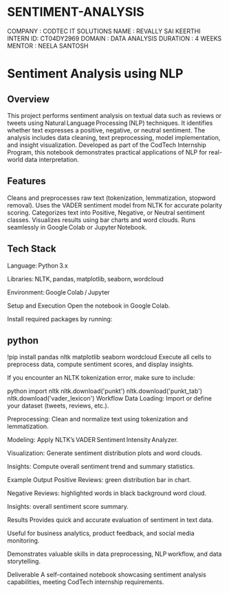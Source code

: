 # SENTIMENT-ANALYSIS
COMPANY : CODTEC IT SOLUTIONS
NAME : REVALLY SAI KEERTHI
INTERN ID: CT04DY2969 DOMAIN : DATA ANALYSIS
DURATION : 4 WEEKS MENTOR : NEELA SANTOSH

# Sentiment Analysis using NLP 
## Overview
This project performs sentiment analysis on textual data such as reviews or tweets using Natural Language Processing (NLP) techniques. It identifies whether text expresses a positive, negative, or neutral sentiment. The analysis includes data cleaning, text preprocessing, model implementation, and insight visualization.
Developed as part of the CodTech Internship Program, this notebook demonstrates practical applications of NLP for real-world data interpretation.

## Features
Cleans and preprocesses raw text (tokenization, lemmatization, stopword removal).
Uses the VADER sentiment model from NLTK for accurate polarity scoring.
Categorizes text into Positive, Negative, or Neutral sentiment classes.
Visualizes results using bar charts and word clouds.
Runs seamlessly in Google Colab or Jupyter Notebook.

## Tech Stack
Language: Python 3.x

Libraries: NLTK, pandas, matplotlib, seaborn, wordcloud

Environment: Google Colab / Jupyter

Setup and Execution
Open the notebook in Google Colab.

Install required packages by running:

## python
!pip install pandas nltk matplotlib seaborn wordcloud
Execute all cells to preprocess data, compute sentiment scores, and display insights.

If you encounter an NLTK tokenization error, make sure to include:

python
import nltk
nltk.download('punkt')
nltk.download('punkt_tab')
nltk.download('vader_lexicon')
Workflow
Data Loading: Import or define your dataset (tweets, reviews, etc.).

Preprocessing: Clean and normalize text using tokenization and lemmatization.

Modeling: Apply NLTK’s VADER Sentiment Intensity Analyzer.

Visualization: Generate sentiment distribution plots and word clouds.

Insights: Compute overall sentiment trend and summary statistics.

Example Output
Positive Reviews: green distribution bar in chart.

Negative Reviews: highlighted words in black background word cloud.

Insights: overall sentiment score summary.

Results
Provides quick and accurate evaluation of sentiment in text data.

Useful for business analytics, product feedback, and social media monitoring.

Demonstrates valuable skills in data preprocessing, NLP workflow, and data storytelling.

Deliverable
A self-contained notebook showcasing sentiment analysis capabilities, meeting CodTech internship requirements.
